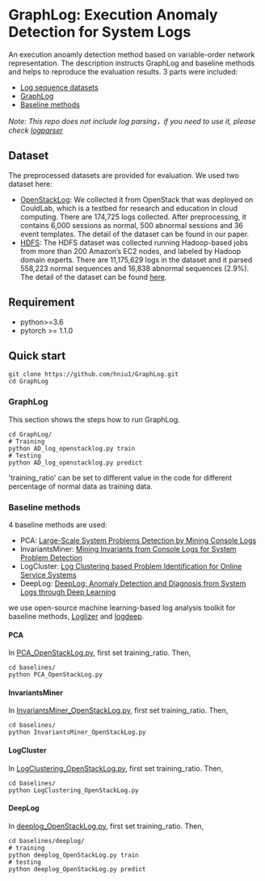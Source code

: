 # GraphLog: Execution Anomaly Detection for System Logs
An execution anoamly detection method based on variable-order network representation. The description instructs GraphLog and baseline methods and helps to reproduce the evaluation results. 3 parts were included:
* [Log sequence datasets](https://github.com/hniu1/GraphLog/tree/main/data_preprocessed)
* [GraphLog](https://github.com/hniu1/GraphLog/tree/main/GraphLog)
* [Baseline methods](https://github.com/hniu1/GraphLog/tree/main/baselines)

*Note: This repo does not include log parsing，if you need to use it, please check [logparser](https://github.com/logpai/logparser)*

## Dataset
The preprocessed datasets are provided for evaluation. We used two dataset here:
* [OpenStackLog](https://github.com/hniu1/GraphLog/tree/main/data_preprocessed/OpenStackLog): We collected it from OpenStack that was deployed on CouldLab, which is a testbed for research and education in cloud computing. There are 174,725 logs collected. After preprocessing, it contains 6,000 sessions as normal, 500 abnormal sessions and 36 event templates. The detail of the dataset can be found in our paper.
* [HDFS](https://github.com/hniu1/GraphLog/tree/main/data_preprocessed/HDFS): The HDFS dataset was collected running Hadoop-based jobs from more than 200 Amazon’s EC2 nodes, and labeled by Hadoop domain experts. There are 11,175,629 logs in the dataset and it parsed 558,223 normal sequences and 16,838 abnormal sequences (2.9%). The detail of the dataset can be found [here](https://github.com/logpai/loghub/tree/master/HDFS).

## Requirement

- python>=3.6
- pytorch >= 1.1.0
  
## Quick start

```
git clone https://github.com/hniu1/GraphLog.git
cd GraphLog
```

### GraphLog
This section shows the steps how to run GraphLog.
```
cd GraphLog/
# Training
python AD_log_openstacklog.py train
# Testing
python AD_log_openstacklog.py predict
```
'training_ratio' can be set to different value in the code for different percentage of normal data as training data.

<!-- For HDFS dataset:
```
cd GraphLog/
# Training
python AD_log_hdfs.py train
# Testing
python AD_log_hdfs.py predict
```
When training ratio is 1%, the parameters we used are listed [here](https://github.com/hniu1/GraphLog/blob/main/results/AD_log/hdfs/hdfs_0.01/parameters.csv);
when training ratio is 5%, the parameters we used are listed [here](https://github.com/hniu1/GraphLog/blob/main/results/AD_log/hdfs/hdfs_0.05/parameters.csv). -->

### Baseline methods
4 baseline methods are used:
* PCA: [Large-Scale System Problems Detection by Mining Console Logs](http://iiis.tsinghua.edu.cn/~weixu/files/sosp09.pdf)
* InvariantsMiner: [Mining Invariants from Console Logs for System Problem Detection](https://www.usenix.org/legacy/event/atc10/tech/full_papers/Lou.pdf)
* LogCluster: [Log Clustering based Problem Identification for Online Service Systems](https://www.microsoft.com/en-us/research/wp-content/uploads/2016/07/ICSE-2016-2-Log-Clustering-based-Problem-Identification-for-Online-Service-Systems.pdf)
* DeepLog: [DeepLog: Anomaly Detection and Diagnosis from System Logs through Deep Learning](https://www.cs.utah.edu/~lifeifei/papers/deeplog.pdf)

we use open-source machine learning-based log analysis toolkit for baseline methods, [Loglizer](https://github.com/logpai/loglizer) and [logdeep](https://github.com/donglee-afar/logdeep).

#### PCA
In [PCA_OpenStackLog.py](https://github.com/hniu1/GraphLog/blob/main/baselines/PCA_OpenStackLog.py), first set training_ratio. Then,
```
cd baselines/
python PCA_OpenStackLog.py
```

#### InvariantsMiner
In [InvariantsMiner_OpenStackLog.py](https://github.com/hniu1/GraphLog/blob/main/baselines/InvariantsMiner_OpenStackLog.py), first set training_ratio. Then,
```
cd baselines/
python InvariantsMiner_OpenStackLog.py
```

#### LogCluster
In [LogClustering_OpenStackLog.py](https://github.com/hniu1/GraphLog/blob/main/baselines/LogClustering_OpenStackLog.py), first set training_ratio. Then,
```
cd baselines/
python LogClustering_OpenStackLog.py
```

#### DeepLog
In [deeplog_OpenStackLog.py](https://github.com/hniu1/GraphLog/blob/main/baselines/deeplog/deeplog_OpenStackLog.py), first set training_ratio. Then,
```
cd baselines/deeplog/
# training
python deeplog_OpenStackLog.py train
# testing
python deeplog_OpenStackLog.py predict
```
